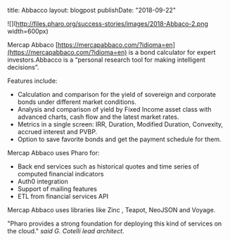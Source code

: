 title: Abbaccolayout: blogpostpublishDate: "2018-09-22"![](http://files.pharo.org/success-stories/images/2018-Abbaco-2.png width=600px)Mercap Abbaco [https://mercapabbaco.com/?idioma=en](https://mercapabbaco.com/?idioma=en)is a bond calculator for expert investors.Abbacco is a “personal research tool for making intelligent decisions”.Features include:- Calculation and comparison for the yield of sovereign and corporate bonds under different market conditions.- Analysis and comparison of yield by Fixed Income asset class with advanced charts, cash flow and the latest market rates.- Metrics in a single screen: IRR, Duration, Modified Duration, Convexity, accrued interest and PVBP.- Option to save favorite bonds and get the payment schedule for them.Mercap Abbaco uses Pharo for:- Back end services such as historical quotes and time series of computed financial indicators- Auth0 integration- Support of mailing features- ETL from financial services APIMercap Abbaco uses libraries like Zinc , Teapot, NeoJSON and Voyage."Pharo provides a strong foundation for deploying this kind of services on the cloud." _said G. Cotelli lead architect_.